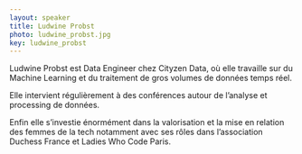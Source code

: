 ```yaml
---
layout: speaker
title: Ludwine Probst
photo: ludwine_probst.jpg
key: ludwine_probst
---
```


Ludwine Probst est Data Engineer chez Cityzen Data, où elle travaille sur du Machine Learning et du traitement de gros volumes de données temps réel. 

Elle intervient régulièrement à des conférences autour de l’analyse et processing de données. 

Enfin elle s’investie énormément dans la valorisation et la mise en relation des femmes de la tech notamment avec ses rôles dans l’association Duchess France et Ladies Who Code Paris.